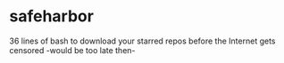 # safeharbor
36 lines of bash to download your starred repos before the Internet gets censored -would be too late then-
